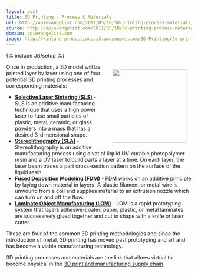 ```yaml
---
layout: post
title: 3D Printing - Process & Materials
url: http://apievangelist.com/2011/05/18/3d-printing-process-materials/
source: http://apievangelist.com/2011/05/18/3d-printing-process-materials/
domain: apievangelist.com
image: http://kinlane-productions.s3.amazonaws.com/3D-Printing/3d-printing-process-materials.jpg
---
```

{% include JB/setup %}<p><img style="padding: 15px;" src="http://kinlane-productions.s3.amazonaws.com/3D-Printing/3d-printing-process-materials.jpg" alt="" width="200" align="right" />Once in production, a 3D model will be printed layer by layer using one of four potential 3D printing processes and corresponding materials:
<ul class="mainlist">
	<li><strong><a href="http://en.wikipedia.org/wiki/Selective_laser_sintering">Selective Laser Sintering (SLS)</a></strong> - SLS is an additive manufacturing technique that uses a high power laser to fuse small particles of plastic, metal, ceramic, or glass powders into a mass that has a desired 3-dimensional shape.</li>
	<li><strong><a href="http://en.wikipedia.org/wiki/Stereolithography">Stereolithography (SLA)</a> </strong>- Stereolithography is an additive manufacturing process using a vat of liquid UV-curable photopolymer resin and a UV laser to build parts a layer at a time. On each layer, the laser beam traces a part cross-section pattern on the surface of the liquid resin.</li>
	<li><strong><a href="http://en.wikipedia.org/wiki/Fused_deposition_modeling">Fused Deposition Modeling (FDM)</a></strong> - FDM works on an additive principle by laying down material in layers. A plastic filament or metal wire is unwound from a coil and supplies material to an extrusion nozzle which can turn on and off the flow.</li>
	<li><strong><a href="http://en.wikipedia.org/wiki/Laminated_object_manufacturing">Laminate Object Manufacturing (LOM)</a></strong> - LOM is a rapid prototyping system that layers adhesive-coated paper, plastic, or metal laminates are successively glued together and cut to shape with a knife or laser cutter.</li>
</ul>
These are four of the common 3D printing methodologies and since the introduction of metal, 3D printing has moved past prototyping and art and has become a viable manufacturing technology.<p></p>
3D printing processes and materials are the link that  allows virtual to become physical in the <a title="3D print and manufacturing supply chain" href="http://www.kinlane.com/2011/05/3d-printing-and-manufacturing-supply-chain/">3D print and manufacturing supply chain</a>.</p>
